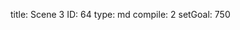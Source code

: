 title:          Scene 3
ID:             64
type:           md
compile:        2
setGoal:        750


